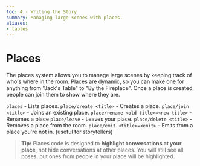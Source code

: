 ```yaml
---
toc: 4 - Writing the Story
summary: Managing large scenes with places.
aliases:
- tables
---
```

# Places

The places system allows you to manage large scenes by keeping track of who's where in the room.  Places are dynamic, so you can make one for anything from "Jack's Table" to "By the Fireplace".  Once a place is created, people can join them to show where they are.

`places` - Lists places.
`place/create <title>` - Creates a place.
`place/join <title>` - Joins an existing place.
`place/rename <old title>=<new title>` - Renames a place
`place/leave` - Leaves your place.
`place/delete <title>` - Removes a place from the room.
`place/emit <title>=<emit>` - Emits from a place you're not in. (useful for storytellers)
  
> **Tip:** Places code is designed to **highlight conversations at your place**, not hide conversations at other places.  You will still see all poses, but ones from people in your place will be highlighted.